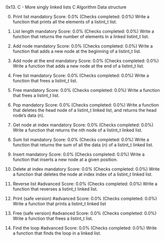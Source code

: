 0x13. C - More singly linked lists
C
Algorithm
Data structure

0. Print list
mandatory
Score: 0.0% (Checks completed: 0.0%)
Write a function that prints all the elements of a listint_t list.

1. List length
mandatory
Score: 0.0% (Checks completed: 0.0%)
Write a function that returns the number of elements in a linked listint_t list.

2. Add node
mandatory
Score: 0.0% (Checks completed: 0.0%)
Write a function that adds a new node at the beginning of a listint_t list.

3. Add node at the end
mandatory
Score: 0.0% (Checks completed: 0.0%)
Write a function that adds a new node at the end of a listint_t list.

4. Free list
mandatory
Score: 0.0% (Checks completed: 0.0%)
Write a function that frees a listint_t list.

5. Free
mandatory
Score: 0.0% (Checks completed: 0.0%)
Write a function that frees a listint_t list.

6. Pop
mandatory
Score: 0.0% (Checks completed: 0.0%)
Write a function that deletes the head node of a listint_t linked list, and returns the head node’s data (n).

7. Get node at index
mandatory
Score: 0.0% (Checks completed: 0.0%)
Write a function that returns the nth node of a listint_t linked list.

8. Sum list
mandatory
Score: 0.0% (Checks completed: 0.0%)
Write a function that returns the sum of all the data (n) of a listint_t linked list.

9. Insert
mandatory
Score: 0.0% (Checks completed: 0.0%)
Write a function that inserts a new node at a given position.

10. Delete at index
mandatory
Score: 0.0% (Checks completed: 0.0%)
Write a function that deletes the node at index index of a listint_t linked list.

11. Reverse list
#advanced
Score: 0.0% (Checks completed: 0.0%)
Write a function that reverses a listint_t linked list.

12. Print (safe version)
#advanced
Score: 0.0% (Checks completed: 0.0%)
Write a function that prints a listint_t linked list

13. Free (safe version)
#advanced
Score: 0.0% (Checks completed: 0.0%)
Write a function that frees a listint_t list.

14. Find the loop
#advanced
Score: 0.0% (Checks completed: 0.0%)
Write a function that finds the loop in a linked list.
